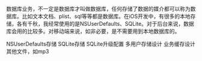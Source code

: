 
数据库业务，不一定是数据库才叫做数据库，任何存储了数据的媒介都可以称为数据库。比如文本文档、plist、sql等等都是数据库。在iOS开发中，有很多的本地存储，各有千秋，我经常使用的是NSUserDefaults、SQLite。对于后台来说，数据库会用的比较多。对移动端来说，如非必要，是不需要用到本地数据库的。

NSUserDefaults存储
SQLite存储
SQLite升级配置
多用户存储设计
业务缓存设计
其他文件，如mp3
